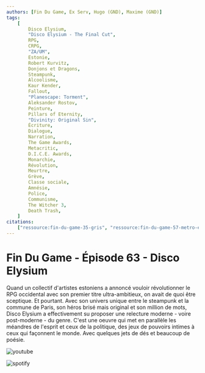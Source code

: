 ```yaml
---
authors: [Fin Du Game, Ex Serv, Hugo (GND), Maxime (GND)]
tags:
    [
        Disco Elysium,
        "Disco Elysium - The Final Cut",
        RPG,
        CRPG,
        "ZA/UM",
        Estonie,
        Robert Kurvitz,
        Donjons et Dragons,
        Steampunk,
        Alcoolisme,
        Kaur Kender,
        Fallout,
        "Planescape: Torment",
        Aleksander Rostov,
        Peinture,
        Pillars of Eternity,
        "Divinity: Original Sin",
        Écriture,
        Dialogue,
        Narration,
        The Game Awards,
        Metacritic,
        D.I.C.E. Awards,
        Monarchie,
        Révolution,
        Meurtre,
        Grève,
        Classe sociale,
        Amnésie,
        Police,
        Communisme,
        The Witcher 3,
        Death Trash,
    ]
citations:
    ["ressource:fin-du-game-35-gris", "ressource:fin-du-game-57-metro-exodus"]
---
```


# Fin Du Game - Épisode 63 - Disco Elysium

Quand un collectif d'artistes estoniens a annoncé vouloir révolutionner le RPG occidental avec son premier titre ultra-ambitieux, on avait de quoi être sceptique. Et pourtant. Avec son univers unique entre le steampunk et la commune de Paris, son héros brisé mais original et son million de mots, Disco Elysium a effectivement su proposer une relecture moderne - voire post-moderne - du genre. C'est une oeuvre qui met en parallèle les méandres de l'esprit et ceux de la politique, des jeux de pouvoirs intimes à ceux qui façonnent le monde. Avec quelques jets de dés et beaucoup de poésie.

![youtube](https://www.youtube.com/watch?v=HY3vUcfpqFU)

![spotify](https://open.spotify.com/episode/06bTBJ7BooZlDI0dJDcKgo?si=2f211dc7dd0e41d6)
